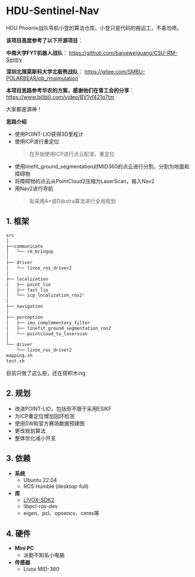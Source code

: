 # HDU-Sentinel-Nav

HDU Phoenix战队导航小登的算法仓库。小登只是代码的搬运工，不喜勿喷。

**该项目高度参考了以下开源项目**：

**中南大学FYT机器人战队**：
https://github.com/baiyeweiguang/CSU-RM-Sentry

**深圳北理莫斯科大学北极熊战队**：
https://gitee.com/SMBU-POLARBEAR/pb_rmsimulation

**本项目思路参考华农的方案，感谢他们在青工会的分享**：
https://www.bilibili.com/video/BV1yf421q7tm

大家都是源神！

**思路介绍**

- 使用POINT-LIO获得3D里程计
- 使用ICP进行重定位
  > 在开始使用ICP进行点云配准，重定位
- 使用linefit_ground_segmentation对MID360的点云进行分割，分割为地面和障碍物
- 将障碍物的点云从PointCloud2压缩为LaserScan，输入Nav2
- 用Nav2进行导航
  > 拟采用A*或Dijkstra算法进行全局规划

## 1. 框架

```sh
src
│
├──communicate
│   └── rm_bringup
│
├── driver     
│   └── livox_ros_driver2
│
├── localization                
│   ├── point_lio
│   ├── fast_lio
│   └── icp_localization_ros2*
│
├── navigation
│
├── perception
│   ├── imu_complementary_filter
│   ├── linefit_ground_segmentation_ros2
│   └── pointcloud_to_laserscan
│
└── driver     
    └── livox_ros_driver2
mapping.sh
test.sh
```

目前只做了这么些，还在搭积木ing
## 2. 规划
- 改进POINT-LIO，包括但不限于采用ESIKF
- 为ICP重定位增加回环检测
- 使用SW和官方赛场数据预建图
- 更改规划算法
- 整体优化减小开支
## 3. 依赖

- **系统**
  - Ubuntu 22.04
  - ROS Humble (desktop-full)
- **库**
  - [LIVOX-SDK2](https://github.com/Livox-SDK/Livox-SDK2)
  - libpcl-ros-dev
  - eigen、pcl、opoencv、ceres等

## 4. 硬件

- **Mini PC** 
    - 派勤不知名小电脑
- **传感器**
    - Livox MID-360
